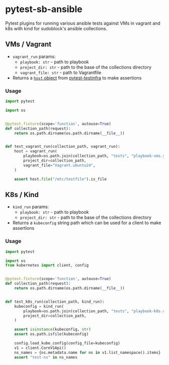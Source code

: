 # pytest-sb-ansible

Pytest plugins for running various ansible tests against VMs in vagrant and k8s with kind for sudoblock's ansible collections.

## VMs / Vagrant

- `vagrant_run` params:
  - `playbook: str` - path to playbook
  - `project_dir: str` - path to the base of the collections directory
  - `vagrant_file: str` - path to Vagrantfile
- Returns a [`host` object](https://testinfra.readthedocs.io/en/latest/modules.html) from [pytest-testinfra](https://github.com/pytest-dev/pytest-testinfra) to make assertions

### Usage

```python
import pytest

import os


@pytest.fixture(scope='function', autouse=True)
def collection_path(request):
    return os.path.dirname(os.path.dirname(__file__))


def test_vagrant_run(collection_path, vagrant_run):
    host = vagrant_run(
        playbook=os.path.join(collection_path, "tests", "playbook-vms.yaml"),
        project_dir=collection_path,
        vagrant_file="Vagrant.ubuntu24",
    )

    assert host.file("/etc/testfile").is_file
```

## K8s / Kind

- `kind_run` params:
  - `playbook: str` - path to playbook
  - `project_dir: str` - path to the base of the collections directory
- Returns a `kubeconfig` string path which can be used for a client to make assertions

### Usage

```python
import pytest

import os
from kubernetes import client, config


@pytest.fixture(scope='function', autouse=True)
def collection_path(request):
    return os.path.dirname(os.path.dirname(__file__))


def test_k8s_run(collection_path, kind_run):
    kubeconfig = kind_run(
        playbook=os.path.join(collection_path, "tests", "playbook-k8s.yaml"),
        project_dir=collection_path,
    )

    assert isinstance(kubeconfig, str)
    assert os.path.isfile(kubeconfig)

    config.load_kube_config(config_file=kubeconfig)
    v1 = client.CoreV1Api()
    ns_names = {ns.metadata.name for ns in v1.list_namespace().items}
    assert "test-ns" in ns_names
```
